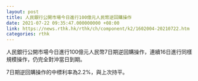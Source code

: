 ```yaml
---
layout: post
title: 人民銀行公開市場今日進行100億元人民幣逆回購操作
date: 2021-07-22 09:35:47.000000000 +08:00
link: https://news.rthk.hk/rthk/ch/component/k2/1602004-20210722.htm
categories: rthk
---
```


人民銀行公開市場今日進行100億元人民幣7日期逆回購操作，連續16日進行同樣規模操作，仍完全對沖當日到期。

7日期逆回購操作的中標利率為2.2%，與上次持平。
